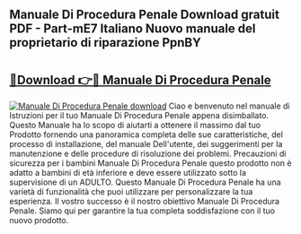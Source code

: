 ## Manuale Di Procedura Penale Download gratuit PDF - Part-mE7 Italiano Nuovo manuale del proprietario di riparazione PpnBY

# <h2><a href="http://dfbgdq.blite.top/?on=Manuale+Di+Procedura+Penale">🔗Download 👉🔴 Manuale Di Procedura Penale</a></h2>

[![Manuale Di Procedura Penale download](https://i.imgur.com/lujVjoI.png)](http://dfbgdq.blite.top/?on=Manuale+Di+Procedura+Penale)
Ciao e benvenuto nel manuale di Istruzioni per il tuo Manuale Di Procedura Penale appena disimballato. Questo Manuale ha lo scopo di aiutarti a ottenere il massimo dal tuo Prodotto fornendo una panoramica completa delle sue caratteristiche, del processo di installazione, del manuale Dell'utente, dei suggerimenti per la manutenzione e delle procedure di risoluzione dei problemi. Precauzioni di sicurezza per i bambini Manuale Di Procedura Penale questo prodotto non è adatto a bambini di età inferiore e deve essere utilizzato sotto la supervisione di un ADULTO. Questo Manuale Di Procedura Penale ha una varietà di funzionalità che puoi utilizzare per personalizzare la tua esperienza. Il vostro successo è il nostro obiettivo Manuale Di Procedura Penale. Siamo qui per garantire la tua completa soddisfazione con il tuo nuovo prodotto.
